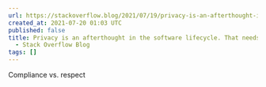 ```yaml
---
url: https://stackoverflow.blog/2021/07/19/privacy-is-an-afterthought-in-the-software-lifecycle-that-needs-to-change/
created_at: 2021-07-20 01:03 UTC
published: false
title: Privacy is an afterthought in the software lifecycle. That needs to change.
  - Stack Overflow Blog
tags: []
---
```


Compliance vs. respect
